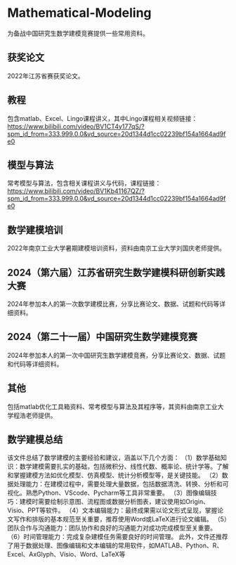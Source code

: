 # Mathematical-Modeling
为备战中国研究生数学建模竞赛提供一些常用资料。

## 获奖论文
2022年江苏省赛获奖论文。

## 教程
包含matlab、Excel、Lingo课程讲义，其中Lingo课程相关视频链接：https://www.bilibili.com/video/BV1CT4y177qS/?spm_id_from=333.999.0.0&vd_source=20d1344d1cc02239bf154a1664ad9fe0 

## 模型与算法
常考模型与算法，包含相关课程讲义与代码，课程链接：https://www.bilibili.com/video/BV1Kb41167QZ/?spm_id_from=333.999.0.0&vd_source=20d1344d1cc02239bf154a1664ad9fe0

## 数学建模培训
2022年南京工业大学暑期建模培训资料，资料由南京工业大学刘国庆老师提供。

## 2024（第六届）江苏省研究生数学建模科研创新实践大赛
2024年参加本人的第一次数学建模比赛，分享比赛论文、数据、试题和代码等详细资料。

## 2024（第二十一届）中国研究生数学建模竞赛
2024年参加本人的第一次中国研究生数学建模竞赛，分享比赛论文、数据、试题和代码等详细资料。

## 其他
包括matlab优化工具箱资料、常考模型与算法及其程序等，其资料由南京工业大学程浩老师提供。

## 数学建模总结
该文件总结了数学建模的主要经验和建议，涵盖以下几个方面：
（1）数学基础知识：数学建模需要扎实的基础，包括微积分、线性代数、概率论、统计学等。了解和掌握建模方法如优化模型、仿真模型、统计分析模型等，是关键技能。
（2）数据处理能力：在建模过程中，需要处理大量数据，包括数据清洗、转换、分析和可视化。熟悉Python、VScode、Pycharm等工具非常重要。
（3）图像编辑技巧：建模时需要绘制示意图、流程图或数据分析图表，建议使用如Origin、Visio、PPT等软件。
（4）文本编辑能力：最终成果需以论文形式呈现，掌握论文写作和排版的基本规范至关重要，推荐使用Word或LaTeX进行论文编辑。
（5）团队合作与沟通能力：团队协作和良好的沟通能力对成功完成模型至关重要。
（6）时间管理能力：完成复杂建模任务需要良好的时间管理。
此外，文件还推荐了用于数据处理、图像编辑和文本编辑的常用软件，如MATLAB、Python、R、Excel、AxGlyph、Visio、Word、LaTeX等
